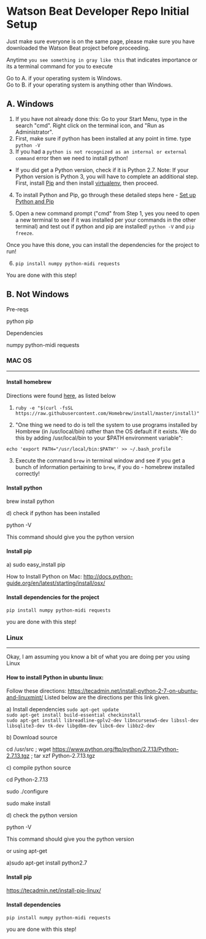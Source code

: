 Watson Beat Developer Repo Initial Setup
========================================

Just make sure everyone is on the same page, please make sure you have downloaded the Watson Beat project before proceeding.

Anytime `you see something in gray like this` that indicates importance or its a terminal command for you to execute

Go to A. if your operating system is Windows.
<br>
Go to B. if your operating system is anything other than Windows.

## A. Windows

1. If you have not already done this: Go to your Start Menu, type in the search "cmd". Right click on the terminal icon, and "Run as Administrator". 
2. First, make sure if python has been installed at any point in time. type ```python -V```
3. If you had a ```python is not recognized as an internal or external command``` error then we need to install python!

* If you did get a Python version, check if it is Python 2.7. Note: If your Python version is Python 3, you will have to complete an additional step. First, install [Pip](https://bootstrap.pypa.io/get-pip.py) and then install [virtualenv](https://fernandofreitasalves.com/virtualenv-tutorial-for-beginners-windows/), then proceed.

4. To install Python and Pip, go through these detailed steps here - [Set up Python and Pip](https://github.com/BurntSushi/nfldb/wiki/Python-&-pip-Windows-installation)

5. Open a new command prompt ("cmd" from Step 1, yes you need to open a new terminal to see if it was installed per your commands in the other terminal) and test out if python and pip are installed! ```python -V``` and ```pip freeze```. 

Once you have this done, you can install the dependencies for the project to run!

6. `pip install numpy python-midi requests`

You are done with this step! 


## B. Not Windows

Pre-reqs

python
pip

Dependencies

numpy
python-midi
requests

### MAC OS
<hr>

#### Install homebrew

Directions were found [here](http://sourabhbajaj.com/mac-setup/Homebrew/README.html), as listed below

1. `ruby -e "$(curl -fsSL https://raw.githubusercontent.com/Homebrew/install/master/install)"`

2. "One thing we need to do is tell the system to use programs installed by Hombrew (in /usr/local/bin) rather than the OS default if it exists. We do this by adding /usr/local/bin to your $PATH environment variable":

`echo 'export PATH="/usr/local/bin:$PATH"' >> ~/.bash_profile`

3. Execute the command `brew` in terminal window and see if you get a bunch of information pertaining to `brew`, if you do - homebrew installed correctly!


#### Install python

brew install python

d) check if python has been installed

python -V

This command should give you the python version

#### Install pip

a) sudo easy_install pip

How to Install Python on Mac:
http://docs.python-guide.org/en/latest/starting/install/osx/

#### Install dependencies for the project

`pip install numpy python-midi requests`

you are done with this step!

### Linux
<hr>

Okay, I am assuming you know a bit of what you are doing per you using Linux

#### How to install Python in ubuntu linux:

Follow these directions: https://tecadmin.net/install-python-2-7-on-ubuntu-and-linuxmint/
Listed below are the directions per this link given.

a) Install dependencies
`sudo apt-get update` 
<br>
`sudo apt-get install build-essential checkinstall`
<br>
`sudo apt-get install libreadline-gplv2-dev libncursesw5-dev libssl-dev libsqlite3-dev tk-dev libgdbm-dev libc6-dev libbz2-dev`

b) Download source

cd /usr/src ; wget https://www.python.org/ftp/python/2.7.13/Python-2.7.13.tgz ; tar xzf Python-2.7.13.tgz

c) compile python source

cd Python-2.7.13

sudo ./configure

sudo make install

d) check the python version

python -V

This command should give you the python version

or using apt-get

a)sudo apt-get install python2.7

#### Install pip

https://tecadmin.net/install-pip-linux/

#### Install dependencies

`pip install numpy python-midi requests`

you are done with this step!
